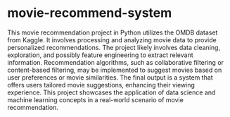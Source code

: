 # movie-recommend-system
This movie recommendation project in Python utilizes the OMDB dataset from Kaggle. It involves processing and analyzing movie data to provide personalized recommendations. The project likely involves data cleaning, exploration, and possibly feature engineering to extract relevant information. Recommendation algorithms, such as collaborative filtering or content-based filtering, may be implemented to suggest movies based on user preferences or movie similarities. The final output is a system that offers users tailored movie suggestions, enhancing their viewing experience. This project showcases the application of data science and machine learning concepts in a real-world scenario of movie recommendation.
